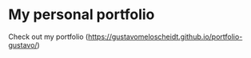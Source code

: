 # My personal portfolio

Check out my portfolio (https://gustavomeloscheidt.github.io/portfolio-gustavo/)
